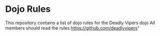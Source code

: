 Dojo Rules
==========

This repository contains a list of dojo rules for the Deadly Vipers dojo
All members should read the rules
https://github.com/deadlyvipers"
